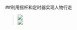##利用摇杆和定时器实现人物行走  

> ![](https://github.com/XINCGer/Cocos2d-X_Tools/blob/master/Cocos2d-x_Demo/SpriteWalkByVirtualJoystick/Preview1.png)  
![](https://github.com/XINCGer/Cocos2d-X_Tools/blob/master/Cocos2d-x_Demo/SpriteWalkByVirtualJoystick/Preview2.png)
